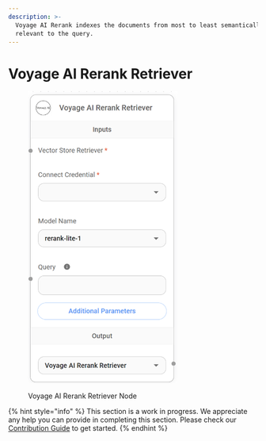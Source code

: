 ```yaml
---
description: >-
  Voyage AI Rerank indexes the documents from most to least semantically
  relevant to the query.
---
```


# Voyage AI Rerank Retriever

<figure><img src="../../../.gitbook/assets/image (149).png" alt="" width="302"><figcaption><p>Voyage AI Rerank Retriever Node</p></figcaption></figure>

{% hint style="info" %}
This section is a work in progress. We appreciate any help you can provide in completing this section. Please check our [Contribution Guide](../../../contributing/) to get started.
{% endhint %}
